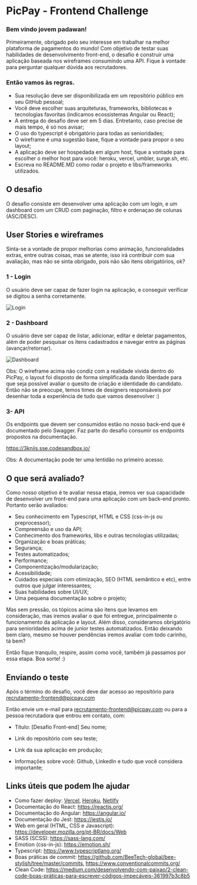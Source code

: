# PicPay - Frontend Challenge


### Bem vindo jovem padawan!

Primeiramente, obrigado pelo seu interesse em trabalhar na melhor plataforma de pagamentos do mundo! Com objetivo de testar suas habilidades de desenvolvimento front-end, o desafio é construir uma aplicação baseada nos wireframes consumindo uma API. Fique à vontade para perguntar qualquer dúvida aos recrutadores.


### Então vamos às regras.


- Sua resolução deve ser disponibilizada em um repositório público em seu GitHub pessoal;
- Você deve escolher suas arquiteturas, frameworks, bibliotecas e tecnologias favoritas (indicamos ecossistemas Angular ou React);
- A entrega do desafio deve ser em 5 dias. Entretanto, caso precise de mais tempo, é só nos avisar;
- O uso do typescript é obrigatório para todas as senioridades;
- O wireframe é uma sugestão base, fique a vontade para propor o seu layout;
- A aplicação deve ser hospedada em algum host, fique a vontade para escolher o melhor host para você: heroku, vercel, umbler, surge.sh, etc.
- Escreva no README.MD como rodar o projeto e libs/frameworks utilizados.


## O desafio
O desafio consiste em desenvolver uma aplicação com um login, e um dashboard com um CRUD com paginação, filtro e ordenaçao de colunas (ASC/DESC).

## User Stories e wireframes

Sinta-se a vontade de propor melhorias como animação, funcionalidades extras, entre outras coisas, mas se atente, isso irá contribuir com sua avaliação, mas não se sinta obrigado, pois não são itens obrigatórios, ok?

### 1 - Login
O usuário deve ser capaz de fazer login na aplicação, e conseguir verificar se digitou a senha corretamente.


![Login](./wireframe/login.png)


### 2 - Dashboard
O usuário deve ser capaz de listar, adicionar, editar e deletar pagamentos, além de poder pesquisar os itens cadastrados e navegar entre as páginas (avançar/retornar).

![Dashboard](./wireframe/dashboard.png)


Obs: O wireframe acima não condiz com a realidade vivida dentro do PicPay, o layout foi disposto de forma simplificada dando liberdade para que seja possível avaliar o quesito de criação e identidade do candidato. 
Então não se preocupe, temos times de designers responsáveis por desenhar toda a experiência de tudo que vamos desenvolver :)  


### 3- API
Os endpoints que devem ser consumidos estão no nosso back-end que é documentado pelo Swagger. Faz parte do desafio consumir os endpoints propostos na documentação.

https://3kniis.sse.codesandbox.io/

Obs: A documentação pode ter uma lentidão no primeiro acesso. 


## O que será avaliado?

Como nosso objetivo é te avaliar nessa etapa, iremos ver sua capacidade de desenvolver um front-end para uma aplicação com um back-end pronto. Portanto serão avaliados:

- Seu conhecimento em Typescript, HTML e CSS (css-in-js ou preprocessor);
- Compreensão e uso da API;
- Conhecimento dos frameworks, libs e outras tecnologias utilizadas;
- Organização e boas práticas;
- Segurança;
- Testes automatizados;
- Performance;
- Componentização/modularização;
- Acessibilidade;
- Cuidados especiais com otimização, SEO (HTML semântico e etc), entre outros que julgar interessantes;
- Suas habilidades sobre UI/UX;
- Uma pequena documentação sobre o projeto;

Mas sem pressão, os tópicos acima são itens que levamos em consideração, mas iremos avaliar o que foi entregue, principalmente o funcionamento da aplicação e layout. Além disso, consideramos obrigatório para senioridades acima de junior testes automatizados. Então deixando bem claro, mesmo se houver pendências iremos avaliar com todo carinho, tá bem?

Então fique tranquilo, respire, assim como você, também já passamos por essa etapa. Boa sorte! :)

## Enviando o teste
Após o término do desafio, você deve dar acesso ao repositório para recrutamento-frontend@picpay.com


Então envie um e-mail para recrutamento-frontend@picpay.com ou para a pessoa recrutadora que entrou em contato, com:

- Título: [Desafio Front-end] Seu nome;

- Link do repositório com seu teste;
- Link da sua aplicação em produção;
- Informações sobre você: Github, LinkedIn e tudo que você considera importante;


## Links úteis que podem lhe ajudar

- Como fazer deploy: [Vercel](https://vercel.com/docs/concepts/deployments/overview), [Heroku](https://devcenter.heroku.com/categories/deployment), [Netlify](https://docs.netlify.com/site-deploys/create-deploys/)
- Documentação do React: https://reactjs.org/
- Documentação do Angular: https://angular.io/
- Documentação do Jest: https://jestjs.io/ 
- Web em geral (HTML, CSS e Javascript): https://developer.mozilla.org/pt-BR/docs/Web
- SASS (SCSS): https://sass-lang.com/
- Emotion (css-in-js): https://emotion.sh/
- Typescript: https://www.typescriptlang.org/
- Boas práticas de commit: https://github.com/BeeTech-global/bee-stylish/tree/master/commits, https://www.conventionalcommits.org/
- Clean Code: https://medium.com/desenvolvendo-com-paixao/2-clean-code-boas-práticas-para-escrever-códigos-impecáveis-361997b3c8b5

